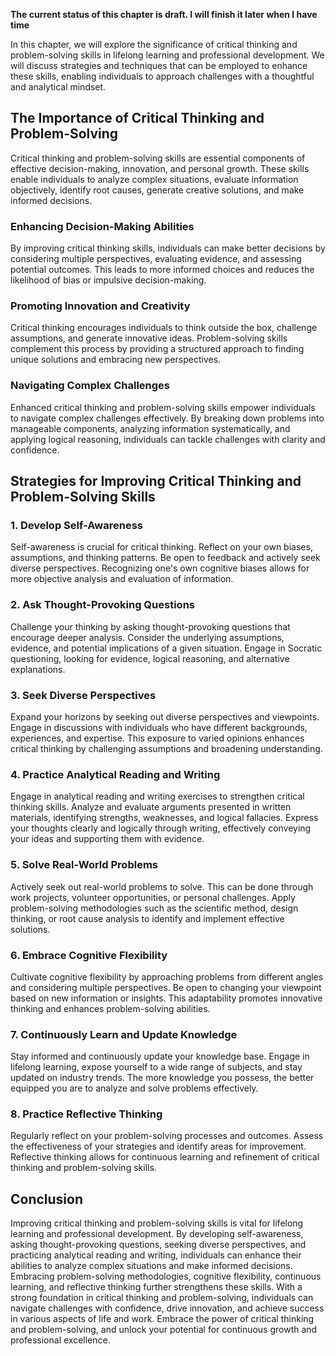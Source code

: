 **The current status of this chapter is draft. I will finish it later when I have time**

In this chapter, we will explore the significance of critical thinking and problem-solving skills in lifelong learning and professional development. We will discuss strategies and techniques that can be employed to enhance these skills, enabling individuals to approach challenges with a thoughtful and analytical mindset.

The Importance of Critical Thinking and Problem-Solving
-------------------------------------------------------

Critical thinking and problem-solving skills are essential components of effective decision-making, innovation, and personal growth. These skills enable individuals to analyze complex situations, evaluate information objectively, identify root causes, generate creative solutions, and make informed decisions.

### Enhancing Decision-Making Abilities

By improving critical thinking skills, individuals can make better decisions by considering multiple perspectives, evaluating evidence, and assessing potential outcomes. This leads to more informed choices and reduces the likelihood of bias or impulsive decision-making.

### Promoting Innovation and Creativity

Critical thinking encourages individuals to think outside the box, challenge assumptions, and generate innovative ideas. Problem-solving skills complement this process by providing a structured approach to finding unique solutions and embracing new perspectives.

### Navigating Complex Challenges

Enhanced critical thinking and problem-solving skills empower individuals to navigate complex challenges effectively. By breaking down problems into manageable components, analyzing information systematically, and applying logical reasoning, individuals can tackle challenges with clarity and confidence.

Strategies for Improving Critical Thinking and Problem-Solving Skills
---------------------------------------------------------------------

### 1. Develop Self-Awareness

Self-awareness is crucial for critical thinking. Reflect on your own biases, assumptions, and thinking patterns. Be open to feedback and actively seek diverse perspectives. Recognizing one's own cognitive biases allows for more objective analysis and evaluation of information.

### 2. Ask Thought-Provoking Questions

Challenge your thinking by asking thought-provoking questions that encourage deeper analysis. Consider the underlying assumptions, evidence, and potential implications of a given situation. Engage in Socratic questioning, looking for evidence, logical reasoning, and alternative explanations.

### 3. Seek Diverse Perspectives

Expand your horizons by seeking out diverse perspectives and viewpoints. Engage in discussions with individuals who have different backgrounds, experiences, and expertise. This exposure to varied opinions enhances critical thinking by challenging assumptions and broadening understanding.

### 4. Practice Analytical Reading and Writing

Engage in analytical reading and writing exercises to strengthen critical thinking skills. Analyze and evaluate arguments presented in written materials, identifying strengths, weaknesses, and logical fallacies. Express your thoughts clearly and logically through writing, effectively conveying your ideas and supporting them with evidence.

### 5. Solve Real-World Problems

Actively seek out real-world problems to solve. This can be done through work projects, volunteer opportunities, or personal challenges. Apply problem-solving methodologies such as the scientific method, design thinking, or root cause analysis to identify and implement effective solutions.

### 6. Embrace Cognitive Flexibility

Cultivate cognitive flexibility by approaching problems from different angles and considering multiple perspectives. Be open to changing your viewpoint based on new information or insights. This adaptability promotes innovative thinking and enhances problem-solving abilities.

### 7. Continuously Learn and Update Knowledge

Stay informed and continuously update your knowledge base. Engage in lifelong learning, expose yourself to a wide range of subjects, and stay updated on industry trends. The more knowledge you possess, the better equipped you are to analyze and solve problems effectively.

### 8. Practice Reflective Thinking

Regularly reflect on your problem-solving processes and outcomes. Assess the effectiveness of your strategies and identify areas for improvement. Reflective thinking allows for continuous learning and refinement of critical thinking and problem-solving skills.

Conclusion
----------

Improving critical thinking and problem-solving skills is vital for lifelong learning and professional development. By developing self-awareness, asking thought-provoking questions, seeking diverse perspectives, and practicing analytical reading and writing, individuals can enhance their abilities to analyze complex situations and make informed decisions. Embracing problem-solving methodologies, cognitive flexibility, continuous learning, and reflective thinking further strengthens these skills. With a strong foundation in critical thinking and problem-solving, individuals can navigate challenges with confidence, drive innovation, and achieve success in various aspects of life and work. Embrace the power of critical thinking and problem-solving, and unlock your potential for continuous growth and professional excellence.
